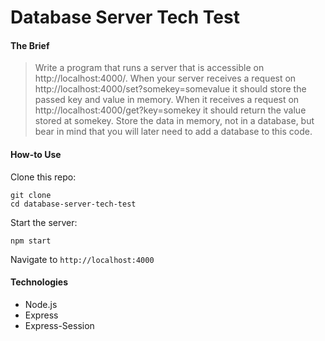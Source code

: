 # Database Server Tech Test

#### The Brief

> Write a program that runs a server that is accessible on http://localhost:4000/. When your server receives a request on http://localhost:4000/set?somekey=somevalue it should store the passed key and value in memory. When it receives a request on http://localhost:4000/get?key=somekey it should return the value stored at somekey. Store the data in memory, not in a database, but bear in mind that you will later need to add a database to this code.

#### How-to Use

Clone this repo:
```
git clone 
cd database-server-tech-test
```

Start the server:
```
npm start
```

Navigate to `http://localhost:4000`


#### Technologies
 - Node.js
 - Express
 - Express-Session